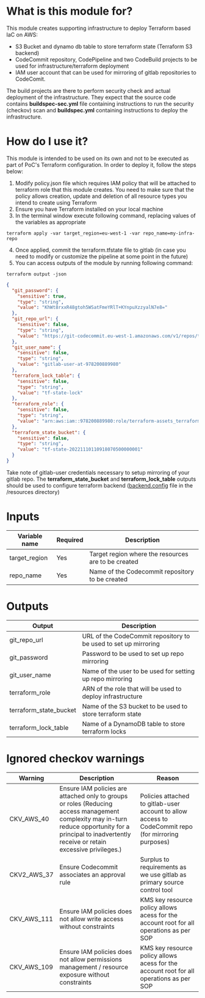 # What is this module for?
This module creates supporting infrastructure to deploy Terraform based IaC on AWS:
* S3 Bucket and dynamo db table to store terraform state (Terraform S3 backend)
* CodeCommit repository, CodePipeline and two CodeBuild projects to be used for infrastructure/terraform deployment
* IAM user account that can be used for mirroring of gitlab repositories to CodeComit. 

The build projects are there to perform security check and actual deployment of the infrastructure. They expect that the source code contains **buildspec-sec.yml** file containing instructions to run the security (checkov) scan and **buildspec.yml** containing instructions to deploy the infrastructure.  

# How do I use it?
This module is intended to be used on its own and not to be executed as part of PoC's Terraform configuration. 
In order to deploy it, follow the steps below:
1. Modify policy.json file which requires IAM policy that will be attached to terraform role that this module creates. You need to make sure that the policy allows creation, update and deletion of all resource types you intend to create using Terraform
2. Ensure you have Terraform installed on your local machine
3. In the terminal window execute following command, replacing values of the variables as appropriate
```
terraform apply -var target_region=eu-west-1 -var repo_name=my-infra-repo
```
4. Once applied, commit the terraform.tfstate file to gitlab (in case you need to modify or customize the pipeline at some point in the future)
5. You can access outputs of the module by running following command:
```
terraform output -json
```

```json
{
  "git_password": {
    "sensitive": true,
    "type": "string",
    "value": "KhWt8rxxR48gtoh5WSatFmeYRlT+KYnpuXzzyalN7e8="
  },
  "git_repo_url": {
    "sensitive": false,
    "type": "string",
    "value": "https://git-codecommit.eu-west-1.amazonaws.com/v1/repos/terraform-assets"
  },
  "git_user_name": {
    "sensitive": false,
    "type": "string",
    "value": "gitlab-user-at-978200889980"
  },
  "terraform_lock_table": {
    "sensitive": false,
    "type": "string",
    "value": "tf-state-lock"
  },
  "terraform_role": {
    "sensitive": false,
    "type": "string",
    "value": "arn:aws:iam::978200889980:role/terraform-assets_terraform_role"
  },
  "terraform_state_bucket": {
    "sensitive": false,
    "type": "string",
    "value": "tf-state-20221110110918070500000001"
  }
}
```
Take note of gitlab-user credentials necessary to setup mirroring of your gitlab repo. The **terraform_state_bucket** and **terraform_lock_table** outputs should be used to configure terraform backend ([backend.config](../../resources/backend.config) file in the /resources directory)
# Inputs
|Variable name|Required|Description|
|-------------|--------|-----------|
|target_region|Yes|Target region where the resources are to be created|
|repo_name|Yes|Name of the Codecommit repository to be created|
# Outputs
|Output|Description|
|---|---|
|git_repo_url|URL of the CodeCommit repository to be used to set up mirroring|
|git_password|Password to be used to set up repo mirroring|
|git_user_name|Name of the user to be used for setting up repo mirroring|
|terraform_role|ARN of the role that will be used to deploy infrastructure|
|terraform_state_bucket|Name of the S3 bucket to be used to store terraform state|
|terraform_lock_table|Name of a DynamoDB table to store terraform locks|

# Ignored checkov warnings

|Warning|Description|Reason|
|---|---|---|
|CKV_AWS_40|Ensure IAM policies are attached only to groups or roles (Reducing access management complexity may in-turn reduce opportunity for a principal to inadvertently receive or retain excessive privileges.)|Policies attached to gitlab-user account to allow access to CodeCommit repo (for mirroring purposes)
|CKV2_AWS_37|Ensure Codecommit associates an approval rule|Surplus to requirements as we use gitlab as primary source control tool|
|CKV_AWS_111|Ensure IAM policies does not allow write access without constraints|KMS key resource policy allows acess for the account root for all operations as per SOP|
|CKV_AWS_109|Ensure IAM policies does not allow permissions management / resource exposure without constraints|KMS key resource policy allows acess for the account root for all operations as per SOP|
